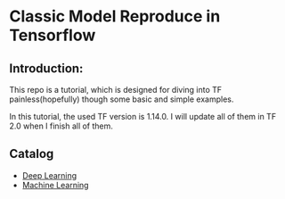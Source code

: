 # Classic Model Reproduce in Tensorflow

## Introduction:

This repo is a tutorial, which is designed for diving into TF painless(hopefully) though some basic and simple examples. 

In this tutorial, the used TF version is 1.14.0. I will update all of them in TF 2.0 when I finish all of them. 

## Catalog
- [Deep Learning](https://github.com/LiZongyue/Classic-Model-Reproduce/tree/master/Deep_Learning)   
- [Machine Learning](https://github.com/LiZongyue/Classic-Model-Reproduce/tree/master/Machine_Learning) 


